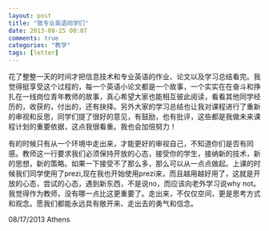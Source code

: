 ```yaml
---
layout: post
title: "致专业英语同学们"
date: 2013-08-25 00:07
comments: true
categories: "教学"
tags: [letter]
---
```

花了整整一天的时间才把信息技术和专业英语的作业、论文以及学习总结看完。我觉得挺享受这个过程的，每一个英语小论文都是一个故事，一个实实在在奋斗和挣扎在一线岗位青年教师的故事，真心希望大家也能相互彼此阅读，看看其他同学经历的，收获的，付出的，还有抉择。另外大家的学习总结也让我对课程进行了重新的审视和反思，同学们提了很好的意见，有鼓励，也有批评，这些都是我做未来课程计划的重要依据，这点我很看重。我也会加倍努力！  

有的时候只有从一个环境中走出来，才能更好的审视自己，不知道你们是否有同感。教师这一行要求我们必须保持开放的心态，接受你的学生，接纳新的技术，新的思想，新的策略。如果一下接受不了那么多，那么可以从一点点做起。上课的时候我们同学使用了prezi,现在我也开始使用prezi来，而且越用越好用了，这就是开放的心态，尝试的心态，遇到新东西，不是说no，而应该向老外学习说why not。我觉得作为教师，没有哪一点比这更重要了。走出来，不仅仅空间，更是思考方式和观念。愿我们都能永远具有敞开来、走出去的勇气和信念。  

08/17/2013 Athens  